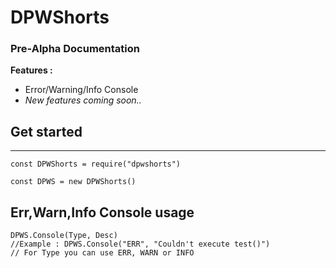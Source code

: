 # DPWShorts
### Pre-Alpha Documentation
**Features :**
* Error/Warning/Info Console
* *New features coming soon..*

Get started
-
---
```
const DPWShorts = require("dpwshorts")

const DPWS = new DPWShorts()
```
Err,Warn,Info Console usage
-
```
DPWS.Console(Type, Desc) 
//Example : DPWS.Console("ERR", "Couldn't execute test()")
// For Type you can use ERR, WARN or INFO
```
